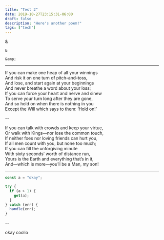 ```yaml
---
title: "Test 2"
date: 2019-10-27T23:15:31-06:00
draft: false
description: "Here's another poem!"
tags: ["tech"]
---
```


&

```
&

&amp;
```

---

If you can make one heap of all your winnings  
And risk it on one turn of pitch-and-toss,  
And lose, and start again at your beginnings  
And never breathe a word about your loss;  
If you can force your heart and nerve and sinew  
To serve your turn long after they are gone,  
And so hold on when there is nothing in you  
Except the Will which says to them: ‘Hold on!’

--

If you can talk with crowds and keep your virtue,  
Or walk with Kings—nor lose the common touch,  
If neither foes nor loving friends can hurt you,  
If all men count with you, but none too much;  
If you can fill the unforgiving minute  
With sixty seconds’ worth of distance run,  
Yours is the Earth and everything that’s in it,  
And—which is more—you’ll be a Man, my son!

---

```js
const a = "okay";

try {
  if (a > 1) {
    get(a);
  }
} catch (err) {
  handle(err);
}
```

--

okay coolio
